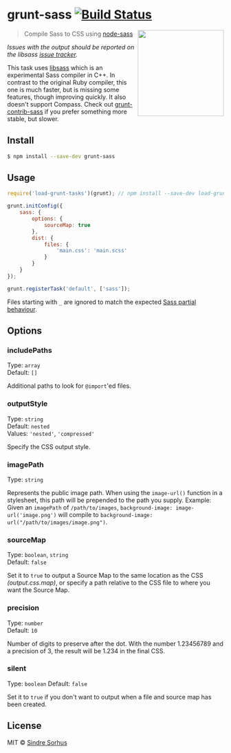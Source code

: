 # grunt-sass [![Build Status](https://travis-ci.org/sindresorhus/grunt-sass.svg?branch=master)](https://travis-ci.org/sindresorhus/grunt-sass)

[<img src="https://rawgit.com/sass/node-sass/master/media/logo.svg" width="200" align="right">](https://github.com/sass/node-sass)

> Compile Sass to CSS using [node-sass](https://github.com/sass/node-sass)

*Issues with the output should be reported on the libsass [issue tracker](https://github.com/hcatlin/libsass/issues).*

This task uses [libsass](http://libsass.org) which is an experimental Sass compiler in C++. In contrast to the original Ruby compiler, this one is much faster, but is missing some features, though improving quickly. It also doesn't support Compass. Check out [grunt-contrib-sass](https://github.com/gruntjs/grunt-contrib-sass) if you prefer something more stable, but slower.


## Install

```sh
$ npm install --save-dev grunt-sass
```


## Usage

```js
require('load-grunt-tasks')(grunt); // npm install --save-dev load-grunt-tasks

grunt.initConfig({
	sass: {
		options: {
			sourceMap: true
		},
		dist: {
			files: {
				'main.css': 'main.scss'
			}
		}
	}
});

grunt.registerTask('default', ['sass']);
```

Files starting with `_` are ignored to match the expected [Sass partial behaviour](http://sass-lang.com/documentation/file.SASS_REFERENCE.html#partials).


## Options

### includePaths

Type: `array`  
Default: `[]`

Additional paths to look for `@import`'ed files.

### outputStyle

Type: `string`  
Default: `nested`  
Values: `'nested'`, `'compressed'`

Specify the CSS output style.

### imagePath

Type: `string`

Represents the public image path. When using the `image-url()` function in a stylesheet, this path will be prepended to the path you supply. Example: Given an `imagePath` of `/path/to/images`, `background-image: image-url('image.png')` will compile to `background-image: url("/path/to/images/image.png")`.

### sourceMap

Type: `boolean`, `string`  
Default: `false`

Set it to `true` to output a Source Map to the same location as the CSS *(output.css.map)*, or specify a path relative to the CSS file to where you want the Source Map.


### precision

Type: `number`  
Default: `10`

Number of digits to preserve after the dot. With the number 1.23456789 and a precision of 3, the result will be 1.234 in the final CSS.

### silent

Type: `boolean`
Default: `false`

Set it to `true` if you don't want to output when a file and source map has been created. 

## License

MIT © [Sindre Sorhus](http://sindresorhus.com)
